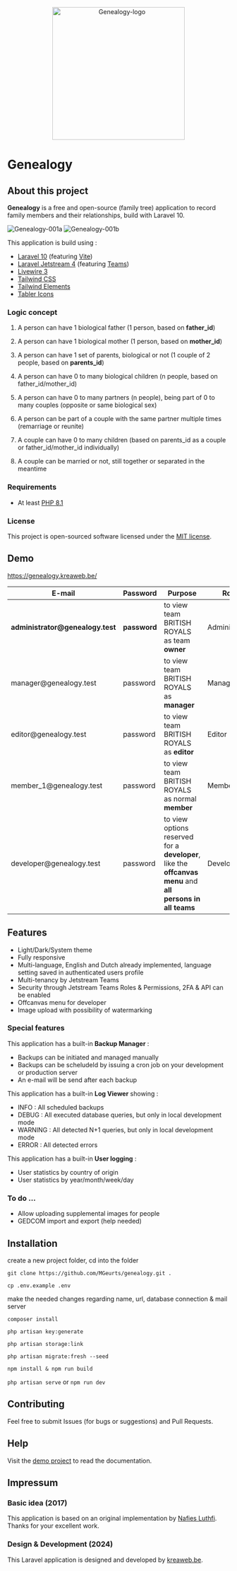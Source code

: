 <p align="center"><img src="https://genealogy.kreaweb.be/img/genealogy-logo.svg" width="300px" alt="Genealogy-logo"/></p>

# Genealogy

## About this project

<b>Genealogy</b> is a free and open-source (family tree) application to record family members and their relationships, build with Laravel 10.

<img src="https://genealogy.kreaweb.be/img/genealogy-001a.webp" class="rounded" alt="Genealogy-001a"/>
<img src="https://genealogy.kreaweb.be/img/genealogy-001b.webp" class="rounded" alt="Genealogy-001b"/>

This application is build using :
<ul>
    <li><a href="https://laravel.com/" target="_blank">Laravel 10</a> (featuring <a href="https://vitejs.dev/" target="_blank">Vite</a>)</li>
    <li><a href="https://jetstream.laravel.com/" target="_blank">Laravel Jetstream 4</a> (featuring <a href="https://jetstream.laravel.com/features/teams.html" target="_blank">Teams</a>)</li>
    <li><a href="https://livewire.laravel.com/" target="_blank">Livewire 3</a></li>
    <li><a href="https://tailwindcss.com/" target="_blank">Tailwind CSS</a></li>
    <li><a href="https://tw-elements.com/" target="_blank">Tailwind Elements</a></li>
    <li><a href="https://tabler-icons.io/" target="_blank">Tabler Icons</a></li>
</ul>

### Logic concept
1. A person can have 1 biological father (1 person, based on <b>father_id</b>)
2. A person can have 1 biological mother (1 person, based on <b>mother_id</b>)
3. A person can have 1 set of parents, biological or not (1 couple of 2 people, based on <b>parents_id</b>)

4. A person can have 0 to many biological children (n people, based on father_id/mother_id)

5. A person can have 0 to many partners (n people), being part of 0 to many couples (opposite or same biological sex)
6. A person can be part of a couple with the same partner multiple times (remarriage or reunite)

7. A couple can have 0 to many children (based on parents_id as a couple or father_id/mother_id individually)
8. A couple can be married or not, still together or separated in the meantime

### Requirements

<ul>
    <li>At least <a href="https://www.php.net/" target="_blank">PHP 8.1</a></li>
</ul>

### License

This project is open-sourced software licensed under the [MIT license](LICENSE).

## Demo

<a href="https://genealogy.kreaweb.be/" target="_blank">https://genealogy.kreaweb.be/</a>

<table>
    <thead>
        <tr>
            <th>E-mail</th>
            <th>Password</th>
            <th>Purpose</th>
            <th>Role</th>
        </tr>
    </thead>
    <tbody>
        <tr>
            <td><b>administrator@genealogy.test</b></td>
            <td><b>password</b></td>
            <td>to view team BRITISH ROYALS as team <b>owner</b></td>
            <td>Administrator</td>
        </tr>
        <tr>
            <td>manager@genealogy.test</td>
            <td>password</td>
            <td>to view team BRITISH ROYALS as <b>manager</b></td>
            <td>Manager</td>
        </tr>
        <tr>
            <td>editor@genealogy.test</td>
            <td>password</td>
            <td>to view team BRITISH ROYALS as <b>editor</b></td>
            <td>Editor</td>
        </tr>
        <tr>
            <td>member_1@genealogy.test</td>
            <td>password</td>
            <td>to view team BRITISH ROYALS as normal <b>member</b></td>
            <td>Member</td>
        </tr>
        <tr>
            <td>developer@genealogy.test</td>
            <td>password</td>
            <td>to view options reserved for a <b>developer</b>, like the <b>offcanvas menu</b> and <b>all persons in all teams</b></td>
            <td>Developer</td>
        </tr>
    </tbody>
</table>

## Features

<ul>
    <li>Light/Dark/System theme</li>
    <li>Fully responsive</li>
    <li>Multi-language, English and Dutch already implemented, language setting saved in authenticated users profile</li>
    <li>Multi-tenancy by Jetstream Teams</li>
    <li>Security through Jetstream Teams Roles & Permissions, 2FA & API can be enabled</li>
    <li>Offcanvas menu for developer</li>
    <li>Image upload with possibility of watermarking</li>
</ul>

### Special features

<p>This application has a built-in <b>Backup Manager</b> :
    <ul>
        <li>Backups can be initiated and managed manually</li>
        <li>Backups can be scheludeld by issuing a cron job on your development or production server</li>
        <li>An e-mail will be send after each backup</li>
   </ul>
</p>

<p>This application has a built-in <b>Log Viewer</b> showing :
    <ul>
        <li>INFO    : All scheduled backups</li>
        <li>DEBUG   : All executed database queries, but only in local development mode</li>
        <li>WARNING : All detected N+1 queries, but only in local development mode</li>
        <li>ERROR   : All detected errors</li>
   </ul>
</p>

<p>This application has a built-in <b>User logging</b> :
    <ul>
        <li>User statistics by country of origin</li>
        <li>User statistics by year/month/week/day</li>
   </ul>
</p>

### To do ...

<ul>
    <li>Allow uploading supplemental images for people</li>
    <li>GEDCOM import and export (help needed)</li>
</ul>

## Installation

create a new project folder, cd into the folder

`git clone https://github.com/MGeurts/genealogy.git .`

`cp .env.example .env`

make the needed changes regarding name, url, database connection & mail server

`composer install`

`php artisan key:generate`

`php artisan storage:link`

`php artisan migrate:fresh --seed`

`npm install & npm run build`

`php artisan serve` or `npm run dev`

## Contributing

Feel free to submit Issues (for bugs or suggestions) and Pull Requests.

## Help

Visit the <a href="https://genealogy.kreaweb.be/help" target="_blank">demo project</a> to read the documentation.

## Impressum

### Basic idea (2017)

This application is based on an original implementation by <a href="https://github.com/nafiesl/silsilah" target="_blank">Nafies Luthfi</a>. Thanks for your excellent work.

### Design & Development (2024)

This Laravel application is designed and developed by <a href="https://www.kreaweb.be" target="_blank">kreaweb.be</a>.
